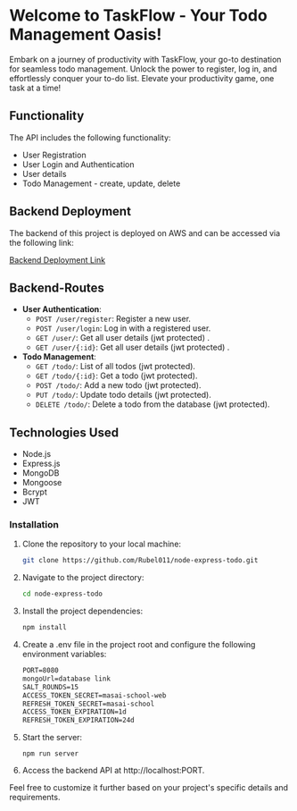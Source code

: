 
# Welcome to TaskFlow - Your Todo Management Oasis!

Embark on a journey of productivity with TaskFlow, your go-to destination for seamless todo management. Unlock the power to register, log in, and effortlessly conquer your to-do list. Elevate your productivity game, one task at a time!


<!-- ## API Documentation: for Swagger

You can explore the API documentation using Swagger UI. Access the documentation by navigating to:

   http://3.84.245.69:8080/api-docs -->

## Functionality

The API includes the following functionality:
- User Registration
- User Login and Authentication
- User details
- Todo Management - create, update, delete

## Backend Deployment

The backend of this project is deployed on AWS and can be accessed via the following link:

[Backend Deployment Link](https://todo-management-alpha.vercel.app/)

## Backend-Routes
- **User Authentication**:
  - `POST /user/register`: Register a new user.
  - `POST /user/login`: Log in with a registered user.
  - `GET /user/`: Get all user details (jwt protected) .
  - `GET /user/{:id}`: Get all user details (jwt protected) .
- **Todo Management**:
  - `GET /todo/`: List of all todos (jwt protected).
  - `GET /todo/{:id}`: Get a todo (jwt protected).
  - `POST /todo/`: Add a new todo (jwt protected).
  - `PUT /todo/`: Update todo details (jwt protected).
  - `DELETE /todo/`: Delete a todo from the database (jwt protected).

## Technologies Used

- Node.js
- Express.js
- MongoDB
- Mongoose
- Bcrypt
- JWT

### Installation

1. Clone the repository to your local machine:

   ```bash
   git clone https://github.com/Rubel011/node-express-todo.git


2. Navigate to the project directory:
    ```bash
    cd node-express-todo
3. Install the project dependencies:
    ```bash
    npm install 

4. Create a .env file in the project root and configure the following environment variables:
    ```markdown
    PORT=8080
    mongoUrl=database link
    SALT_ROUNDS=15
    ACCESS_TOKEN_SECRET=masai-school-web
    REFRESH_TOKEN_SECRET=masai-school
    ACCESS_TOKEN_EXPIRATION=1d
    REFRESH_TOKEN_EXPIRATION=24d


4. Start the server:
    ```
    npm run server
    ```

5. Access the backend API at http://localhost:PORT.



Feel free to customize it further based on your project's specific details and requirements.

